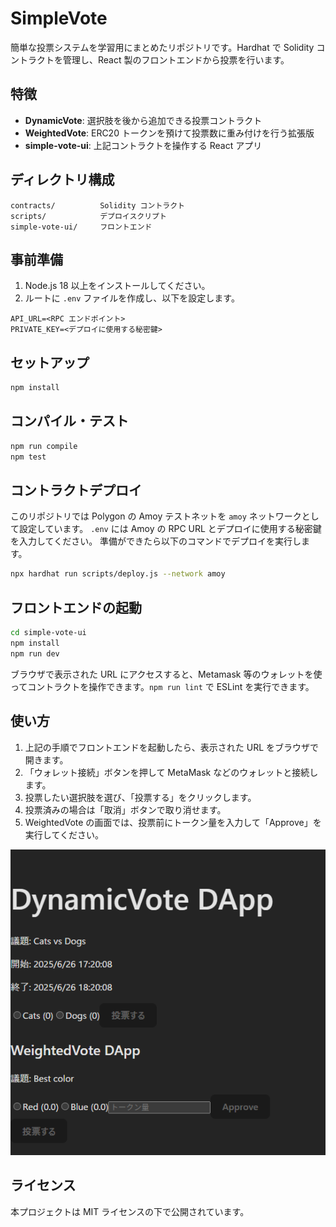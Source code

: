 # SimpleVote

簡単な投票システムを学習用にまとめたリポジトリです。Hardhat で Solidity コントラクトを管理し、React 製のフロントエンドから投票を行います。

## 特徴

- **DynamicVote**: 選択肢を後から追加できる投票コントラクト
- **WeightedVote**: ERC20 トークンを預けて投票数に重み付けを行う拡張版
- **simple-vote-ui**: 上記コントラクトを操作する React アプリ

## ディレクトリ構成

```
contracts/          Solidity コントラクト
scripts/            デプロイスクリプト
simple-vote-ui/     フロントエンド
```

## 事前準備

1. Node.js 18 以上をインストールしてください。
2. ルートに `.env` ファイルを作成し、以下を設定します。

```
API_URL=<RPC エンドポイント>
PRIVATE_KEY=<デプロイに使用する秘密鍵>
```

## セットアップ

```bash
npm install
```

## コンパイル・テスト

```bash
npm run compile
npm test
```

## コントラクトデプロイ

このリポジトリでは Polygon の Amoy テストネットを `amoy` ネットワークとして設定しています。
`.env` には Amoy の RPC URL とデプロイに使用する秘密鍵を入力してください。
準備ができたら以下のコマンドでデプロイを実行します。

```bash
npx hardhat run scripts/deploy.js --network amoy
```

## フロントエンドの起動

```bash
cd simple-vote-ui
npm install
npm run dev
```

ブラウザで表示された URL にアクセスすると、Metamask 等のウォレットを使ってコントラクトを操作できます。`npm run lint` で ESLint を実行できます。

## 使い方

1. 上記の手順でフロントエンドを起動したら、表示された URL をブラウザで開きます。
2. 「ウォレット接続」ボタンを押して MetaMask などのウォレットと接続します。
3. 投票したい選択肢を選び、「投票する」をクリックします。
4. 投票済みの場合は「取消」ボタンで取り消せます。
5. WeightedVote の画面では、投票前にトークン量を入力して「Approve」を実行してください。

<!-- スクリーンショット挿入位置 -->
![操作画面](docs/screenshot-usage.png)

## ライセンス

本プロジェクトは MIT ライセンスの下で公開されています。
